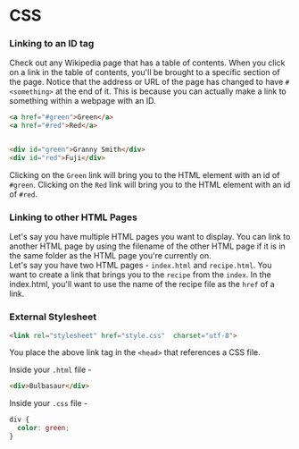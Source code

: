 # CSS

### Linking to an ID tag
Check out any Wikipedia page that has a table of contents. When you click on a link in the table of contents, you'll be brought to a specific section of the page. Notice that the address or URL of the page has changed to have `#<something>` at the end of it. This is because you can actually make a link to something within a webpage with an ID.

```html
<a href="#green">Green</a>
<a href="#red">Red</a>


<div id="green">Granny Smith</div>
<div id="red">Fuji</div>
```
Clicking on the `Green` link will bring you to the HTML element with an id of `#green`. Clicking on the `Red` link will bring you to the HTML element with an id of `#red`.

### Linking to other HTML Pages
Let's say you have multiple HTML pages you want to display. You can link to another HTML page by using the filename of the other HTML page if it is in the same folder as the HTML page you're currently on. <br>
Let's say you have two HTML pages - `index.html` and `recipe.html`. You want to create a link that brings you to the `recipe` from the `index`. In the index.html, you'll want to use the name of the recipe file as the `href` of a link.

### External Stylesheet
````html
<link rel="stylesheet" href="style.css"  charset="utf-8">
````
You place the above link tag in the `<head>` that references a CSS file. <br>

Inside your `.html` file -
````html
<div>Bulbasaur</div>
````
Inside your `.css` file -
````css
div {
  color: green;
}
````
